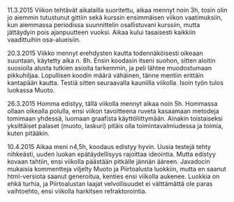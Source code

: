 11.3.2015
Viikon tehtävät aikalailla suoritettu, aikaa mennyt noin 3h, tosin olin jo aiemmin tutustunut gittiin sekä kurssin ensimmäisen viikon vaatimuksiin, kun aiemmassa periodissa suunnittelin osallistuvani kurssiin, mutta jättäydyin pois ajanpuutteen vuoksi. Aikaa kului tasaisesti kaikkiin vaadittuihin osa-alueisiin.

20.3.2015
Viikko mennyt erehdysten kautta todennäköisesti oikeaan suuntaan, käytetty aika n. 8h. Ensin koodasin itseni suohon, sitten aloitin suosiolla alusta tutkien asioita tarkemmin, ja peli lähtee muodostumaan pikkuhiljaa. Lopullisen koodin määrä vähäinen, tänne mentiin erittäin kantapään kautta. Testiä sitten seuraavalla kauniilla viikolla. Isoin työn tulos luokassa Muoto.

26.3.2015
Homma edistyy, tällä viikolla mennyt aikaa noin 5h. Hommassa ollaan oikealla polulla, ensi viikon tavoitteena ruveta kasaamaan metodeja tomimaan yhdessä, luomaan graafista käyttöliittymään. Ainakin toistaiseksi yksittäiset palaset (muoto, laskuri) pitäis olla toimintavalmiudessa ja toimia, kuten pitääkin.

10.4.2015
Aikaa meni n4,5h, koodaus edistyy hyvin. Uusia testejä tehty nihkeästi, uuden luokan epätäydellisyys rajoittaa ideointia. Mutta edistyy kovaan tahtiin, ensi viikolla päästään pitkälle jännän ääreen. 
Javadocin mukaisia kommentteja viljelty Muoto ja Piirtoalusta luokkiin, mutta en saanut html-versiota saanut generoitua, kenties ensi viikolla aukenee. 
Luokkia on ehkä turhia, ja Piirtoalustan laajat velvollisuudet ei välttämättä ole paras vaihtoehto, ensi viikolla harkitsen refraktorointia.
